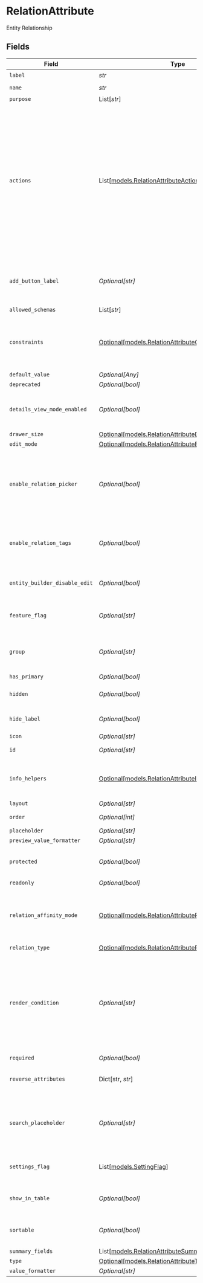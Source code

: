 # RelationAttribute

Entity Relationship


## Fields

| Field                                                                                                                                                                                                                                                                         | Type                                                                                                                                                                                                                                                                          | Required                                                                                                                                                                                                                                                                      | Description                                                                                                                                                                                                                                                                   | Example                                                                                                                                                                                                                                                                       |
| ----------------------------------------------------------------------------------------------------------------------------------------------------------------------------------------------------------------------------------------------------------------------------- | ----------------------------------------------------------------------------------------------------------------------------------------------------------------------------------------------------------------------------------------------------------------------------- | ----------------------------------------------------------------------------------------------------------------------------------------------------------------------------------------------------------------------------------------------------------------------------- | ----------------------------------------------------------------------------------------------------------------------------------------------------------------------------------------------------------------------------------------------------------------------------- | ----------------------------------------------------------------------------------------------------------------------------------------------------------------------------------------------------------------------------------------------------------------------------- |
| `label`                                                                                                                                                                                                                                                                       | *str*                                                                                                                                                                                                                                                                         | :heavy_check_mark:                                                                                                                                                                                                                                                            | N/A                                                                                                                                                                                                                                                                           |                                                                                                                                                                                                                                                                               |
| `name`                                                                                                                                                                                                                                                                        | *str*                                                                                                                                                                                                                                                                         | :heavy_check_mark:                                                                                                                                                                                                                                                            | N/A                                                                                                                                                                                                                                                                           |                                                                                                                                                                                                                                                                               |
| `purpose`                                                                                                                                                                                                                                                                     | List[*str*]                                                                                                                                                                                                                                                                   | :heavy_minus_sign:                                                                                                                                                                                                                                                            | N/A                                                                                                                                                                                                                                                                           |                                                                                                                                                                                                                                                                               |
| `actions`                                                                                                                                                                                                                                                                     | List[[models.RelationAttributeActions](../models/relationattributeactions.md)]                                                                                                                                                                                                | :heavy_minus_sign:                                                                                                                                                                                                                                                            | N/A                                                                                                                                                                                                                                                                           | {<br/>"value": [<br/>{<br/>"action_type": "add_existing",<br/>"label": "entityrelation.add_existing",<br/>"default": true<br/>},<br/>{<br/>"action_type": "create_new",<br/>"label": "entityrelation.create_new"<br/>},<br/>{<br/>"action_type": "create_from_existing",<br/>"label": "entityrelation.create_from_existing"<br/>}<br/>]<br/>} |
| `add_button_label`                                                                                                                                                                                                                                                            | *Optional[str]*                                                                                                                                                                                                                                                               | :heavy_minus_sign:                                                                                                                                                                                                                                                            | Optional label for the add button. The translated value for add_button_lable is used, if found else the string is used as is.                                                                                                                                                 |                                                                                                                                                                                                                                                                               |
| `allowed_schemas`                                                                                                                                                                                                                                                             | List[*str*]                                                                                                                                                                                                                                                                   | :heavy_minus_sign:                                                                                                                                                                                                                                                            | N/A                                                                                                                                                                                                                                                                           |                                                                                                                                                                                                                                                                               |
| `constraints`                                                                                                                                                                                                                                                                 | [Optional[models.RelationAttributeConstraints]](../models/relationattributeconstraints.md)                                                                                                                                                                                    | :heavy_minus_sign:                                                                                                                                                                                                                                                            | A set of constraints applicable to the attribute.<br/>These constraints should and will be enforced by the attribute renderer.<br/>                                                                                                                                           | {<br/>"disablePast": true<br/>}                                                                                                                                                                                                                                               |
| `default_value`                                                                                                                                                                                                                                                               | *Optional[Any]*                                                                                                                                                                                                                                                               | :heavy_minus_sign:                                                                                                                                                                                                                                                            | N/A                                                                                                                                                                                                                                                                           |                                                                                                                                                                                                                                                                               |
| `deprecated`                                                                                                                                                                                                                                                                  | *Optional[bool]*                                                                                                                                                                                                                                                              | :heavy_minus_sign:                                                                                                                                                                                                                                                            | N/A                                                                                                                                                                                                                                                                           |                                                                                                                                                                                                                                                                               |
| `details_view_mode_enabled`                                                                                                                                                                                                                                                   | *Optional[bool]*                                                                                                                                                                                                                                                              | :heavy_minus_sign:                                                                                                                                                                                                                                                            | Enables the preview, edition, and creation of relation items on a Master-Details view mode.                                                                                                                                                                                   |                                                                                                                                                                                                                                                                               |
| `drawer_size`                                                                                                                                                                                                                                                                 | [Optional[models.RelationAttributeDrawerSize]](../models/relationattributedrawersize.md)                                                                                                                                                                                      | :heavy_minus_sign:                                                                                                                                                                                                                                                            | N/A                                                                                                                                                                                                                                                                           |                                                                                                                                                                                                                                                                               |
| `edit_mode`                                                                                                                                                                                                                                                                   | [Optional[models.RelationAttributeEditMode]](../models/relationattributeeditmode.md)                                                                                                                                                                                          | :heavy_minus_sign:                                                                                                                                                                                                                                                            | N/A                                                                                                                                                                                                                                                                           |                                                                                                                                                                                                                                                                               |
| `enable_relation_picker`                                                                                                                                                                                                                                                      | *Optional[bool]*                                                                                                                                                                                                                                                              | :heavy_minus_sign:                                                                                                                                                                                                                                                            | When enable_relation_picker is set to true the user will be able to pick existing relations as values. Otherwise, the user will need to create new relation to link.                                                                                                          |                                                                                                                                                                                                                                                                               |
| `enable_relation_tags`                                                                                                                                                                                                                                                        | *Optional[bool]*                                                                                                                                                                                                                                                              | :heavy_minus_sign:                                                                                                                                                                                                                                                            | When enable_relation_tags is set to true the user will be able to set tags(labels) in each relation item.                                                                                                                                                                     |                                                                                                                                                                                                                                                                               |
| `entity_builder_disable_edit`                                                                                                                                                                                                                                                 | *Optional[bool]*                                                                                                                                                                                                                                                              | :heavy_minus_sign:                                                                                                                                                                                                                                                            | Setting to `true` disables editing the attribute on the entity builder UI                                                                                                                                                                                                     |                                                                                                                                                                                                                                                                               |
| `feature_flag`                                                                                                                                                                                                                                                                | *Optional[str]*                                                                                                                                                                                                                                                               | :heavy_minus_sign:                                                                                                                                                                                                                                                            | This attribute should only be active when the feature flag is enabled                                                                                                                                                                                                         | FF_MY_FEATURE_FLAG                                                                                                                                                                                                                                                            |
| `group`                                                                                                                                                                                                                                                                       | *Optional[str]*                                                                                                                                                                                                                                                               | :heavy_minus_sign:                                                                                                                                                                                                                                                            | Which group the attribute should appear in. Accepts group ID or group name                                                                                                                                                                                                    |                                                                                                                                                                                                                                                                               |
| `has_primary`                                                                                                                                                                                                                                                                 | *Optional[bool]*                                                                                                                                                                                                                                                              | :heavy_minus_sign:                                                                                                                                                                                                                                                            | N/A                                                                                                                                                                                                                                                                           |                                                                                                                                                                                                                                                                               |
| `hidden`                                                                                                                                                                                                                                                                      | *Optional[bool]*                                                                                                                                                                                                                                                              | :heavy_minus_sign:                                                                                                                                                                                                                                                            | Do not render attribute in entity views                                                                                                                                                                                                                                       |                                                                                                                                                                                                                                                                               |
| `hide_label`                                                                                                                                                                                                                                                                  | *Optional[bool]*                                                                                                                                                                                                                                                              | :heavy_minus_sign:                                                                                                                                                                                                                                                            | When set to true, will hide the label of the field.                                                                                                                                                                                                                           |                                                                                                                                                                                                                                                                               |
| `icon`                                                                                                                                                                                                                                                                        | *Optional[str]*                                                                                                                                                                                                                                                               | :heavy_minus_sign:                                                                                                                                                                                                                                                            | N/A                                                                                                                                                                                                                                                                           |                                                                                                                                                                                                                                                                               |
| `id`                                                                                                                                                                                                                                                                          | *Optional[str]*                                                                                                                                                                                                                                                               | :heavy_minus_sign:                                                                                                                                                                                                                                                            | ID for the entity attribute                                                                                                                                                                                                                                                   | d5839b94-ba20-4225-a78e-76951d352bd6                                                                                                                                                                                                                                          |
| `info_helpers`                                                                                                                                                                                                                                                                | [Optional[models.RelationAttributeInfoHelpers]](../models/relationattributeinfohelpers.md)                                                                                                                                                                                    | :heavy_minus_sign:                                                                                                                                                                                                                                                            | A set of configurations meant to document and assist the user in filling the attribute.                                                                                                                                                                                       |                                                                                                                                                                                                                                                                               |
| `layout`                                                                                                                                                                                                                                                                      | *Optional[str]*                                                                                                                                                                                                                                                               | :heavy_minus_sign:                                                                                                                                                                                                                                                            | N/A                                                                                                                                                                                                                                                                           | full_width                                                                                                                                                                                                                                                                    |
| `order`                                                                                                                                                                                                                                                                       | *Optional[int]*                                                                                                                                                                                                                                                               | :heavy_minus_sign:                                                                                                                                                                                                                                                            | Attribute sort order (ascending) in group                                                                                                                                                                                                                                     | 0                                                                                                                                                                                                                                                                             |
| `placeholder`                                                                                                                                                                                                                                                                 | *Optional[str]*                                                                                                                                                                                                                                                               | :heavy_minus_sign:                                                                                                                                                                                                                                                            | N/A                                                                                                                                                                                                                                                                           |                                                                                                                                                                                                                                                                               |
| `preview_value_formatter`                                                                                                                                                                                                                                                     | *Optional[str]*                                                                                                                                                                                                                                                               | :heavy_minus_sign:                                                                                                                                                                                                                                                            | N/A                                                                                                                                                                                                                                                                           |                                                                                                                                                                                                                                                                               |
| `protected`                                                                                                                                                                                                                                                                   | *Optional[bool]*                                                                                                                                                                                                                                                              | :heavy_minus_sign:                                                                                                                                                                                                                                                            | Setting to `true` prevents the attribute from being modified / deleted                                                                                                                                                                                                        |                                                                                                                                                                                                                                                                               |
| `readonly`                                                                                                                                                                                                                                                                    | *Optional[bool]*                                                                                                                                                                                                                                                              | :heavy_minus_sign:                                                                                                                                                                                                                                                            | N/A                                                                                                                                                                                                                                                                           |                                                                                                                                                                                                                                                                               |
| `relation_affinity_mode`                                                                                                                                                                                                                                                      | [Optional[models.RelationAttributeRelationAffinityMode]](../models/relationattributerelationaffinitymode.md)                                                                                                                                                                  | :heavy_minus_sign:                                                                                                                                                                                                                                                            | Weak relation attributes are kept when duplicating an entity. Strong relation attributes are discarded when duplicating an entity.                                                                                                                                            |                                                                                                                                                                                                                                                                               |
| `relation_type`                                                                                                                                                                                                                                                               | [Optional[models.RelationAttributeRelationType]](../models/relationattributerelationtype.md)                                                                                                                                                                                  | :heavy_minus_sign:                                                                                                                                                                                                                                                            | N/A                                                                                                                                                                                                                                                                           |                                                                                                                                                                                                                                                                               |
| `render_condition`                                                                                                                                                                                                                                                            | *Optional[str]*                                                                                                                                                                                                                                                               | :heavy_minus_sign:                                                                                                                                                                                                                                                            | Defines the conditional rendering expression for showing this field.<br/>When a valid expression is parsed, their evaluation defines the visibility of this attribute.<br/>Note: Empty or invalid expression have no effect on the field visibility.<br/>                     |                                                                                                                                                                                                                                                                               |
| `required`                                                                                                                                                                                                                                                                    | *Optional[bool]*                                                                                                                                                                                                                                                              | :heavy_minus_sign:                                                                                                                                                                                                                                                            | N/A                                                                                                                                                                                                                                                                           |                                                                                                                                                                                                                                                                               |
| `reverse_attributes`                                                                                                                                                                                                                                                          | Dict[str, *str*]                                                                                                                                                                                                                                                              | :heavy_minus_sign:                                                                                                                                                                                                                                                            | Map of schema slug to target relation attribute                                                                                                                                                                                                                               | {<br/>"contact": "account",<br/>"opportunity": "customer"<br/>}                                                                                                                                                                                                               |
| `search_placeholder`                                                                                                                                                                                                                                                          | *Optional[str]*                                                                                                                                                                                                                                                               | :heavy_minus_sign:                                                                                                                                                                                                                                                            | Optional placeholder text for the relation search input. The translated value for search_placeholder is used, if found else the string is used as is.                                                                                                                         |                                                                                                                                                                                                                                                                               |
| `settings_flag`                                                                                                                                                                                                                                                               | List[[models.SettingFlag](../models/settingflag.md)]                                                                                                                                                                                                                          | :heavy_minus_sign:                                                                                                                                                                                                                                                            | This attribute should only be active when all the settings have the correct value                                                                                                                                                                                             |                                                                                                                                                                                                                                                                               |
| `show_in_table`                                                                                                                                                                                                                                                               | *Optional[bool]*                                                                                                                                                                                                                                                              | :heavy_minus_sign:                                                                                                                                                                                                                                                            | Render as a column in table views. When defined, overrides `hidden`                                                                                                                                                                                                           |                                                                                                                                                                                                                                                                               |
| `sortable`                                                                                                                                                                                                                                                                    | *Optional[bool]*                                                                                                                                                                                                                                                              | :heavy_minus_sign:                                                                                                                                                                                                                                                            | Allow sorting by this attribute in table views if `show_in_table` is true                                                                                                                                                                                                     |                                                                                                                                                                                                                                                                               |
| `summary_fields`                                                                                                                                                                                                                                                              | List[[models.RelationAttributeSummaryFields](../models/relationattributesummaryfields.md)]                                                                                                                                                                                    | :heavy_minus_sign:                                                                                                                                                                                                                                                            | N/A                                                                                                                                                                                                                                                                           |                                                                                                                                                                                                                                                                               |
| `type`                                                                                                                                                                                                                                                                        | [Optional[models.RelationAttributeType]](../models/relationattributetype.md)                                                                                                                                                                                                  | :heavy_minus_sign:                                                                                                                                                                                                                                                            | N/A                                                                                                                                                                                                                                                                           |                                                                                                                                                                                                                                                                               |
| `value_formatter`                                                                                                                                                                                                                                                             | *Optional[str]*                                                                                                                                                                                                                                                               | :heavy_minus_sign:                                                                                                                                                                                                                                                            | N/A                                                                                                                                                                                                                                                                           |                                                                                                                                                                                                                                                                               |